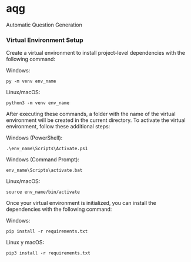 # aqg
Automatic Question Generation


### Virtual Environment Setup

Create a virtual environment to install project-level dependencies with the following command:

Windows:
```
py -m venv env_name
```

Linux/macOS:
```
python3 -m venv env_name
```

After executing these commands, a folder with the name of the virtual environment will be created in the current directory. To activate the virtual environment, follow these additional steps:

Windows (PowerShell):
```
.\env_name\Scripts\Activate.ps1
```

Windows (Command Prompt):
```
env_name\Scripts\activate.bat
```

Linux/macOS:
```
source env_name/bin/activate
```

Once your virtual environment is initialized, you can install the dependencies with the following command:


Windows:
```
pip install -r requirements.txt
```

Linux y macOS:
```
pip3 install -r requirements.txt
```